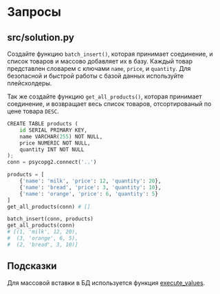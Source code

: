 # Запросы

## src/solution.py

Создайте функцию `batch_insert()`, которая принимает соединение, и список товаров и массово добавляет их в базу. Каждый товар представлен словарем с ключами `name`, `price`, и `quantity`. Для безопасной и быстрой работы с базой данных используйте плейсхолдеры.

Так же создайте функцию `get_all_products()`, которая принимает соединение, и возвращает весь список товаров, отсортированый по цене товара `DESC`.

```python
CREATE TABLE products (
    id SERIAL PRIMARY KEY,
    name VARCHAR(255) NOT NULL,
    price NUMERIC NOT NULL,
    quantity INT NOT NULL
);
conn = psycopg2.connect('..')

products = [
    {'name': 'milk', 'price': 12, 'quantity': 20},
    {'name': 'bread', 'price': 3, 'quantity': 10},
    {'name': 'orange', 'price': 6, 'quantity': 5}
]
get_all_products(conn) # []

batch_insert(conn, products)
get_all_products(conn)
# [(1, 'milk', 12, 20),
#  (3, 'orange', 6, 5),
#  (2, 'bread', 3, 10)]
```

## Подсказки

Для массовой вставки в БД используется функция [execute_values](https://www.psycopg.org/docs/extras.html#psycopg2.extras.execute_values).